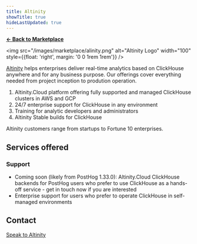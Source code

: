 ```yaml
---
title: Altinity
showTitle: true
hideLastUpdated: true
---
```


**[← Back to Marketplace](/marketplace)**

<img src="/images/marketplace/alinity.png" alt="Altinity Logo" width="100" style={{float: 'right', margin: '0 0 1rem 1rem'}} />

[Altinity](https://altinity.com) helps enterprises deliver real-time analytics based on ClickHouse anywhere and for any business purpose. Our offerings cover everything needed from project inception to prodution operation. 

1. Altinity.Cloud platform offering fully supported and managed ClickHouse clusters in AWS and GCP
2. 24/7 enterprise support for ClickHouse in any environment
3. Training for analytic developers and administrators
4. Altinity Stable builds for ClickHouse

Altinity customers range from startups to Fortune 10 enterprises. 

## Services offered

### Support
- Coming soon (likely from PostHog 1.33.0): Altinity.Cloud ClickHouse backends for PostHog users who prefer to use ClickHouse as a hands-off service - get in touch now if you are interested
- Enterprise support for users who prefer to operate ClickHouse in self-managed environments

## Contact

[Speak to Altinity](mailto:marketplace+altinity@posthog.com)
